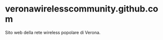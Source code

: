 veronawirelesscommunity.github.com
==================================

Sito web della rete wireless popolare di Verona.